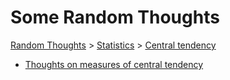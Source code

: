 # Some Random Thoughts

[Random Thoughts](/thoughts/) > [Statistics](/thoughts/statistics/) > [Central tendency](/thoughts/central-tendency/)

* [Thoughts on measures of central tendency](/thoughts/central-tendency/central-tendency.pdf)

